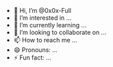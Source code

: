 - 👋 Hi, I’m @0x0x-Full
- 👀 I’m interested in ...
- 🌱 I’m currently learning ...
- 💞️ I’m looking to collaborate on ...
- 📫 How to reach me ...
- 😄 Pronouns: ...
- ⚡ Fun fact: ...

<!---
0x0x-Full/0x0x-Full is a ✨ special ✨ repository because its `README.md` (this file) appears on your GitHub profile.
You can click the Preview link to take a look at your changes.
--->
